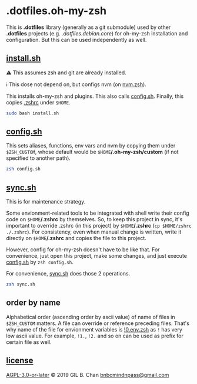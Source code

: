 # .dotfiles.oh-my-zsh

This is **.dotfiles** library (generally as a git submodule) used by other **.dotfiles** projects (e.g. *.dotfiles.debian.core*) for oh-my-zsh installation and configuration. But this can be used independently as well.

## [install.sh](install.sh)

:warning: This assumes zsh and git are already installed.  

:information_source: This dose not depend on, but configs nvm (on [nvm.zsh](nvm.zsh)).

This installs oh-my-zsh and plugins. This also calls [config.sh](config.sh). Finally, this copies [.zshrc](.zshrc) under `$HOME`.

```bash
sudo bash install.sh
```

## [config.sh](config.sh)

This sets aliases, functions, env vars and nvm by copying them under `$ZSH_CUSTOM`, whose default would be `$HOME`**/.oh-my-zsh/custom** (if not specified to another path).

```bash
zsh config.sh
```

## [sync.sh](sync.sh)

This is for maintenance strategy.

Some envionment-related tools to be integrated with shell write their config code on `$HOME`**/.zshrc** by themselves. So, to keep this project in sync, it's important to override .zshrc (in this project) by `$HOME`**/.zshrc** (`cp $HOME/zshrc ./.zshrc`). For consistency, even when manual change is written, write it directly on `$HOME`**/.zshrc** and copies the file to this project.

However, config for oh-my-zsh doesn't have to be like that. For convenience, just open this project, make some changes, and just execute [config.sh](config.sh) by `zsh config.sh`.

For convenience, [sync.sh](sync.sh) does those 2 operations.

```bash
zsh sync.sh
```

## order by name

Alphabetical order (ascending order by ascii value) of name of files in `$ZSH_CUSTOM` matters. A file can override or reference preceding files. That's why name of the file for envionment variables is [!0.env.zsh](!0.env.zsh) as `!` has very low ascii value. For example, `!1.`, `!2.` and so on can be used as prefix for certain file as well.

## [license](LICENSE)

[AGPL-3.0-or-later](LICENSE) © 2019 GIL B. Chan <bnbcmindnpass@gmail.com>
